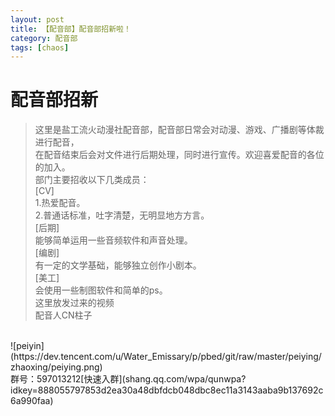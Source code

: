 ```yaml
---
layout: post
title: 【配音部】配音部招新啦！
category: 配音部
tags: [chaos]
---
```


# 配音部招新

>这里是盐工流火动漫社配音部，配音部日常会对动漫、游戏、广播剧等体裁进行配音，<br />
在配音结束后会对文件进行后期处理，同时进行宣传。欢迎喜爱配音的各位的加入。<br />
部门主要招收以下几类成员：<br />
[CV]<br />
1.热爱配音。<br />
2.普通话标准，吐字清楚，无明显地方方言。<br />
[后期]<br />
能够简单运用一些音频软件和声音处理。<br />
[编剧]<br />
有一定的文学基础，能够独立创作小剧本。<br />
[美工]<br />
会使用一些制图软件和简单的ps。<br />
这里放发过来的视频<br />
配音人CN柱子<br />

<br />
![peiyin](https://dev.tencent.com/u/Water_Emissary/p/pbed/git/raw/master/peiying/zhaoxing/peiying.png)
<br />
群号：597013212[快速入群](shang.qq.com/wpa/qunwpa?idkey=888055797853d2ea30a48dbfdcb048dbc8ec11a3143aaba9b137692c6a990faa)
